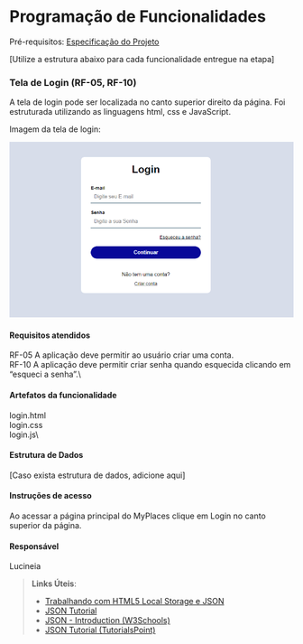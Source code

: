 # Programação de Funcionalidades

Pré-requisitos: [Especificação do Projeto](/documentos/02-Especificação%20do%20Projeto.md) 

[Utilize a estrutura abaixo para cada funcionalidade entregue na etapa]

### Tela de Login (RF-05, RF-10)

A tela de login pode ser localizada no canto superior direito da página. Foi estruturada utilizando as linguagens html, css e JavaScript.

Imagem da tela de login:

![Tela de login](/documentos/img/telaLogin.png)


#### Requisitos atendidos

RF-05	A aplicação deve permitir ao usuário criar uma conta.\
RF-10	A aplicação deve permitir criar senha quando esquecida clicando em “esqueci a senha”.\


#### Artefatos da funcionalidade

login.html\
login.css\
login.js\


#### Estrutura de Dados

[Caso exista estrutura de dados, adicione aqui]


#### Instruções de acesso

Ao acessar a página principal do MyPlaces clique em Login no canto superior da página.


#### Responsável

Lucineia




> **Links Úteis**:
> - [Trabalhando com HTML5 Local Storage e JSON](https://www.devmedia.com.br/trabalhando-com-html5-local-storage-e-json/29045)
> - [JSON Tutorial](https://www.w3resource.com/JSON)
> - [JSON - Introduction (W3Schools)](https://www.w3schools.com/js/js_json_intro.asp)
> - [JSON Tutorial (TutorialsPoint)](https://www.tutorialspoint.com/json/index.htm)

